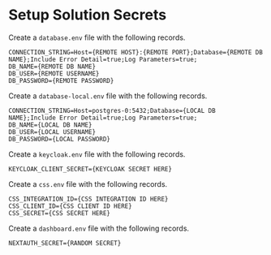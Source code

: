 # Setup Solution Secrets

Create a `database.env` file with the following records.

```env
CONNECTION_STRING=Host={REMOTE HOST}:{REMOTE PORT};Database={REMOTE DB NAME};Include Error Detail=true;Log Parameters=true;
DB_NAME={REMOTE DB NAME}
DB_USER={REMOTE USERNAME}
DB_PASSWORD={REMOTE PASSWORD}
```

Create a `database-local.env` file with the following records.

```env
CONNECTION_STRING=Host=postgres-0:5432;Database={LOCAL DB NAME};Include Error Detail=true;Log Parameters=true;
DB_NAME={LOCAL DB NAME}
DB_USER={LOCAL USERNAME}
DB_PASSWORD={LOCAL PASSWORD}
```

Create a `keycloak.env` file with the following records.

```env
KEYCLOAK_CLIENT_SECRET={KEYCLOAK SECRET HERE}
```

Create a `css.env` file with the following records.

```env
CSS_INTEGRATION_ID={CSS INTEGRATION ID HERE}
CSS_CLIENT_ID={CSS CLIENT ID HERE}
CSS_SECRET={CSS SECRET HERE}
```

Create a `dashboard.env` file with the following records.

```env
NEXTAUTH_SECRET={RANDOM SECRET}
```
